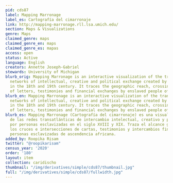 ```yaml
---
pid: cds87
label: Mapping Marronage
label_es: Cartografía del cimarronaje
link: http://mapping-marronage.rll.lsa.umich.edu/
section: Maps & Visualizations
genre: Maps
claimed_genre: maps
claimed_genre_en: maps
claimed_genre_es: mapas
access: open
status: Active
language: English
creators: Annette Joseph-Gabriel
stewards: University of Michigan
blurb_orig: Mapping Marronage is an interactive visualization of the trans-Atlantic
  networks of intellectual, creative and political exchange created by enslaved people
  in the 18th and 19th century. It traces the geographic reach, crossings and intersections
  of letters, testimonies and financial exchanges by enslaved people of African-descent.
blurb_en: Mapping Marronage is an interactive visualization of the trans-Atlantic
  networks of intellectual, creative and political exchange created by enslaved people
  in the 18th and 19th century. It traces the geographic reach, crossings and intersections
  of letters, testimonies and financial exchanges by enslaved people of African-descent.
blurb_es: Mapping Marronage (Cartografía del cimarronaje) es una visualización interactiva
  de las redes transatlánticas de intercambio intelectual, creativo y político creado
  por personas esclavizadas en el siglo XVIII y XIX. Traza el alcance geográfico,
  los cruces e intersecciones de cartas, testimonios y intercambios financieros por
  personas esclavizadas de ascendencia africana.
added_by: Roopika Risam
twitter: "@roopikarisam"
census_year: '2020'
order: '180'
layout: item
collection: caridischo
thumbnail: "/img/derivatives/simple/cds87/thumbnail.jpg"
full: "/img/derivatives/simple/cds87/fullwidth.jpg"
---
```

